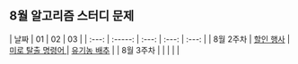 ## 8월 알고리즘 스터디 문제

| 날짜 | 01 | 02 | 03 |
| :---: | :-----: | :---: | :---: | :---: |
| 8월 2주차 | [할인 행사](https://school.programmers.co.kr/learn/courses/30/lessons/131127) | [미로 탈출 명령어
](https://school.programmers.co.kr/learn/courses/30/lessons/150365) | [유기농 배추](https://www.acmicpc.net/problem/1012) |
| 8월 3주차 |         |          |          |          |
